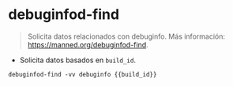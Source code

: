 # debuginfod-find

> Solicita datos relacionados con debuginfo.
> Más información: <https://manned.org/debuginfod-find>.

- Solicita datos basados en `build_id`.

`debuginfod-find -vv debuginfo {{build_id}}`
